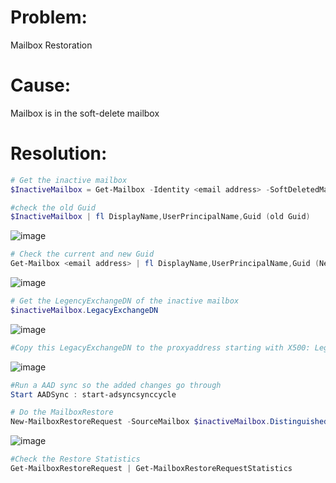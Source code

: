 Problem:
==========
Mailbox Restoration
 
Cause:
==========
Mailbox is in the soft-delete mailbox
 
Resolution:
==========
```powershell
# Get the inactive mailbox
$InactiveMailbox = Get-Mailbox -Identity <email address> -SoftDeletedMailbox -IncludeInactiveMailbox
```
```powershell
#check the old Guid
$InactiveMailbox | fl DisplayName,UserPrincipalName,Guid (old Guid)
```
![image](https://github.com/msandoval55/pub.repo/assets/116230991/8994e696-eaf6-4f49-a016-a85eafb0ec3f)

```powershell
# Check the current and new Guid
Get-Mailbox <email address> | fl DisplayName,UserPrincipalName,Guid (New Guid)
```
![image](https://github.com/msandoval55/pub.repo/assets/116230991/06aa1166-89ca-44fd-9259-84cb7b8cf102)

```powershell
# Get the LegencyExchangeDN of the inactive mailbox
$inactiveMailbox.LegacyExchangeDN
```
![image](https://github.com/msandoval55/pub.repo/assets/116230991/56c50017-1fd1-47d6-b4c9-05525a7e235b)

```powershell
#Copy this LegacyExchangeDN to the proxyaddress starting with X500: LegacyExchangeDN
```
![image](https://github.com/msandoval55/pub.repo/assets/116230991/4d18d434-6378-46d1-808b-a21476effb72)

```powershell
#Run a AAD sync so the added changes go through
Start AADSync : start-adsyncsynccycle
```
```powershell
# Do the MailboxRestore
New-MailboxRestoreRequest -SourceMailbox $inactiveMailbox.DistinguishedName -TargetMailbox <New Guid>
```
![image](https://github.com/msandoval55/pub.repo/assets/116230991/079535f4-7adf-4995-ad11-6ca9c30318ed)
```powershell
#Check the Restore Statistics
Get-MailboxRestoreRequest | Get-MailboxRestoreRequestStatistics
```




